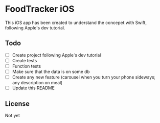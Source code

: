 # FoodTracker iOS
This iOS app has been created to understand the concepet with Swift, following Apple's dev tutorial.

## Todo
- [ ] Create project following Apple's dev tutorial
- [ ] Create tests
- [ ] Function tests
- [ ] Make sure that the data is on some db
- [ ] Create any new feature (carousel when you turn your phone sideways; any description on meal)
- [ ] Update this README

## License
Not yet
